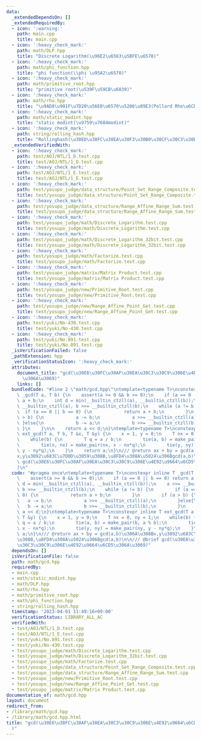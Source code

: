 ```yaml
---
data:
  _extendedDependsOn: []
  _extendedRequiredBy:
  - icon: ':warning:'
    path: main.cpp
    title: main.cpp
  - icon: ':heavy_check_mark:'
    path: math/DLP.hpp
    title: "Discrete Logarithm(\u96E2\u6563\u5BFE\u6570)"
  - icon: ':heavy_check_mark:'
    path: math/phi_function.hpp
    title: "phi function(\\phi \u95A2\u6570)"
  - icon: ':heavy_check_mark:'
    path: math/primitive_root.hpp
    title: "primitive root(\u539F\u59CB\u6839)"
  - icon: ':heavy_check_mark:'
    path: math/rho.hpp
    title: "\u9AD8\u901F\u7D20\u56E0\u6570\u5206\u89E3(Pollard Rho\u6CD5)"
  - icon: ':heavy_check_mark:'
    path: math/static_modint.hpp
    title: "static modint(\u9759\u7684modint)"
  - icon: ':heavy_check_mark:'
    path: string/rolling_hash.hpp
    title: "Rollinghash(\u30ED\u30FC\u30EA\u30F3\u30B0\u30CF\u30C3\u30B7\u30E5)"
  _extendedVerifiedWith:
  - icon: ':heavy_check_mark:'
    path: test/AOJ/NTL/1_D.test.cpp
    title: test/AOJ/NTL/1_D.test.cpp
  - icon: ':heavy_check_mark:'
    path: test/AOJ/NTL/1_E.test.cpp
    title: test/AOJ/NTL/1_E.test.cpp
  - icon: ':heavy_check_mark:'
    path: test/yosupo_judge/data_structure/Point_Set_Range_Composite.test.cpp
    title: test/yosupo_judge/data_structure/Point_Set_Range_Composite.test.cpp
  - icon: ':heavy_check_mark:'
    path: test/yosupo_judge/data_structure/Range_Affine_Range_Sum.test.cpp
    title: test/yosupo_judge/data_structure/Range_Affine_Range_Sum.test.cpp
  - icon: ':heavy_check_mark:'
    path: test/yosupo_judge/math/Discrete_Logarithm.test.cpp
    title: test/yosupo_judge/math/Discrete_Logarithm.test.cpp
  - icon: ':heavy_check_mark:'
    path: test/yosupo_judge/math/Discrete_Logarithm_32bit.test.cpp
    title: test/yosupo_judge/math/Discrete_Logarithm_32bit.test.cpp
  - icon: ':heavy_check_mark:'
    path: test/yosupo_judge/math/Factorize.test.cpp
    title: test/yosupo_judge/math/Factorize.test.cpp
  - icon: ':heavy_check_mark:'
    path: test/yosupo_judge/matrix/Matrix Product.test.cpp
    title: test/yosupo_judge/matrix/Matrix Product.test.cpp
  - icon: ':heavy_check_mark:'
    path: test/yosupo_judge/new/Primitive_Root.test.cpp
    title: test/yosupo_judge/new/Primitive_Root.test.cpp
  - icon: ':heavy_check_mark:'
    path: test/yosupo_judge/new/Range_Affine_Point_Get.test.cpp
    title: test/yosupo_judge/new/Range_Affine_Point_Get.test.cpp
  - icon: ':heavy_check_mark:'
    path: test/yuki/No-430.test.cpp
    title: test/yuki/No-430.test.cpp
  - icon: ':heavy_check_mark:'
    path: test/yuki/No.891.test.cpp
    title: test/yuki/No.891.test.cpp
  _isVerificationFailed: false
  _pathExtension: hpp
  _verificationStatusIcon: ':heavy_check_mark:'
  attributes:
    document_title: "gcd(\u30E6\u30FC\u30AF\u30EA\u30C3\u30C9\u306E\u4E92\u9664\u6CD5\
      \u306A\u3069)"
    links: []
  bundledCode: "#line 2 \"math/gcd.hpp\"\ntemplate<typename T>\nconstexpr inline T\
    \ _gcd(T a, T b) {\n    assert(a >= 0 && b >= 0);\n    if (a == 0 || b == 0) return\
    \ a + b;\n    int d = min(__builtin_ctzll(a), __builtin_ctzll(b));\n    a >>=\
    \ __builtin_ctzll(a), b >>= __builtin_ctzll(b);\n    while (a != b) {\n      \
    \  if (a == 0 || b == 0) {\n            return a + b;\n        }\n        if (a\
    \ > b) {\n            a -= b;\n            a >>= __builtin_ctzll(a);\n       \
    \ }else{\n            b -= a;\n            b >>= __builtin_ctzll(b);\n       \
    \ }\n    }\n\n    return a << d;\n}\ntemplate<typename T>\nconstexpr inline T\
    \ ext_gcd(T a, T b, T &x, T &y) {\n    x = 1, y = 0;\n    T nx = 0, ny = 1;\n\
    \    while(b) {\n        T q = a / b;\n        tie(a, b) = make_pair(b, a % b);\n\
    \        tie(x, nx) = make_pair(nx, x - nx*q);\n        tie(y, ny) = make_pair(ny,\
    \ y - ny*q);\n    }\n    return a;\n}\n/// @return ax + by = gcd(a,b)\u306A\u308B\
    x,y\u3092\u683C\u7D0D\u3059\u308B,\u8FD4\u308A\u5024\u306Bgcd(a,b)\n\n/// @brief\
    \ gcd(\u30E6\u30FC\u30AF\u30EA\u30C3\u30C9\u306E\u4E92\u9664\u6CD5\u306A\u3069\
    )\n"
  code: "#pragma once\ntemplate<typename T>\nconstexpr inline T _gcd(T a, T b) {\n\
    \    assert(a >= 0 && b >= 0);\n    if (a == 0 || b == 0) return a + b;\n    int\
    \ d = min(__builtin_ctzll(a), __builtin_ctzll(b));\n    a >>= __builtin_ctzll(a),\
    \ b >>= __builtin_ctzll(b);\n    while (a != b) {\n        if (a == 0 || b ==\
    \ 0) {\n            return a + b;\n        }\n        if (a > b) {\n         \
    \   a -= b;\n            a >>= __builtin_ctzll(a);\n        }else{\n         \
    \   b -= a;\n            b >>= __builtin_ctzll(b);\n        }\n    }\n\n    return\
    \ a << d;\n}\ntemplate<typename T>\nconstexpr inline T ext_gcd(T a, T b, T &x,\
    \ T &y) {\n    x = 1, y = 0;\n    T nx = 0, ny = 1;\n    while(b) {\n        T\
    \ q = a / b;\n        tie(a, b) = make_pair(b, a % b);\n        tie(x, nx) = make_pair(nx,\
    \ x - nx*q);\n        tie(y, ny) = make_pair(ny, y - ny*q);\n    }\n    return\
    \ a;\n}\n/// @return ax + by = gcd(a,b)\u306A\u308Bx,y\u3092\u683C\u7D0D\u3059\
    \u308B,\u8FD4\u308A\u5024\u306Bgcd(a,b)\n\n/// @brief gcd(\u30E6\u30FC\u30AF\u30EA\
    \u30C3\u30C9\u306E\u4E92\u9664\u6CD5\u306A\u3069)"
  dependsOn: []
  isVerificationFile: false
  path: math/gcd.hpp
  requiredBy:
  - main.cpp
  - math/static_modint.hpp
  - math/DLP.hpp
  - math/rho.hpp
  - math/primitive_root.hpp
  - math/phi_function.hpp
  - string/rolling_hash.hpp
  timestamp: '2023-04-01 11:49:16+09:00'
  verificationStatus: LIBRARY_ALL_AC
  verifiedWith:
  - test/AOJ/NTL/1_D.test.cpp
  - test/AOJ/NTL/1_E.test.cpp
  - test/yuki/No.891.test.cpp
  - test/yuki/No-430.test.cpp
  - test/yosupo_judge/math/Discrete_Logarithm.test.cpp
  - test/yosupo_judge/math/Discrete_Logarithm_32bit.test.cpp
  - test/yosupo_judge/math/Factorize.test.cpp
  - test/yosupo_judge/data_structure/Point_Set_Range_Composite.test.cpp
  - test/yosupo_judge/data_structure/Range_Affine_Range_Sum.test.cpp
  - test/yosupo_judge/new/Primitive_Root.test.cpp
  - test/yosupo_judge/new/Range_Affine_Point_Get.test.cpp
  - test/yosupo_judge/matrix/Matrix Product.test.cpp
documentation_of: math/gcd.hpp
layout: document
redirect_from:
- /library/math/gcd.hpp
- /library/math/gcd.hpp.html
title: "gcd(\u30E6\u30FC\u30AF\u30EA\u30C3\u30C9\u306E\u4E92\u9664\u6CD5\u306A\u3069\
  )"
---
```

